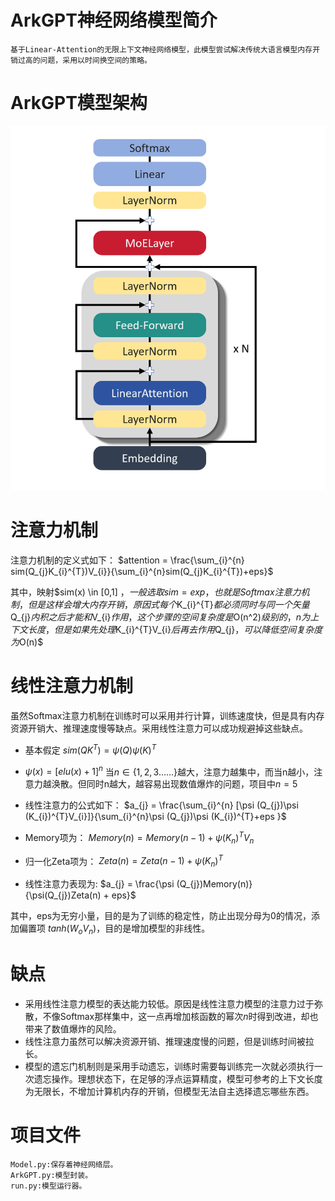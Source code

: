 # ArkGPT神经网络模型简介
    基于Linear-Attention的无限上下文神经网络模型，此模型尝试解决传统大语言模型内存开销过高的问题，采用以时间换空间的策略。
# ArkGPT模型架构
![模型架构](./Model%20Structure/ModelStructure.png)

# 注意力机制
注意力机制的定义式如下：
$attention = \frac{\sum_{i}^{n} sim(Q_{j}K_{i}^{T})V_{i}}{\sum_{i}^{n}sim(Q_{j}K_{i}^{T})+eps}$

其中，映射$sim(x) \in [0,1] $，一般选取sim = exp，也就是Softmax注意力机制，但是这样会增大内存开销，原因式每个$K_{i}^{T}$都必须同时与同一个矢量$Q_{j}$内积之后才能和$V_{i}$作用，这个步骤的空间复杂度是$O(n^2)$级别的，n为上下文长度，但是如果先处理$K_{i}^{T}V_{i}$后再去作用$Q_{j}$，可以降低空间复杂度为$O(n)$

# 线性注意力机制
虽然Softmax注意力机制在训练时可以采用并行计算，训练速度快，但是具有内存资源开销大、推理速度慢等缺点。采用线性注意力可以成功规避掉这些缺点。

* 基本假定
    $sim(QK^{T}) = \psi(Q)\psi(K)^{T}$

* $\psi(x) = [elu(x)+1]^{n}$
当$n\in \{1,2,3……\}$越大，注意力越集中，而当n越小，注意力越涣散。但同时n越大，越容易出现数值爆炸的问题，项目中$n = 5$

* 线性注意力的公式如下：
    $a_{j} = \frac{\sum_{i}^{n} [\psi (Q_{j})\psi (K_{i})^{T}V_{i}]}{\sum_{i}^{n}\psi (Q_{j})\psi (K_{i})^{T}+eps }$

* Memory项为：
    $Memory(n) = Memory(n-1) + \psi (K_{n})^{T}V_{n}$

* 归一化Zeta项为：
    $Zeta(n) = Zeta(n-1) + \psi (K_{n})^{T}$

* 线性注意力表现为:
    $a_{j} = \frac{\psi (Q_{j})Memory(n)}{\psi(Q_{j})Zeta(n) + eps}$

其中，eps为无穷小量，目的是为了训练的稳定性，防止出现分母为0的情况，添加偏置项 $tanh(W_{o}V_{n})$，目的是增加模型的非线性。


# 缺点
* 采用线性注意力模型的表达能力较低。原因是线性注意力模型的注意力过于弥散，不像Softmax那样集中，这一点再增加核函数的幂次$n$时得到改进，却也带来了数值爆炸的风险。
* 线性注意力虽然可以解决资源开销、推理速度慢的问题，但是训练时间被拉长。
* 模型的遗忘门机制则是采用手动遗忘，训练时需要每训练完一次就必须执行一次遗忘操作。理想状态下，在足够的浮点运算精度，模型可参考的上下文长度为无限长，不增加计算机内存的开销，但模型无法自主选择遗忘哪些东西。
# 项目文件
    Model.py:保存着神经网络层。
    ArkGPT.py:模型封装。
    run.py:模型运行器。

